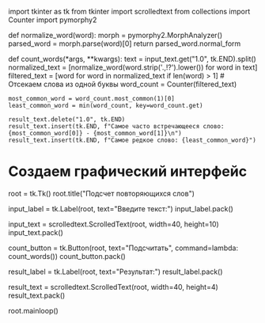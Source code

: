 import tkinter as tk
from tkinter import scrolledtext
from collections import Counter
import pymorphy2

def normalize_word(word):
    morph = pymorphy2.MorphAnalyzer()
    parsed_word = morph.parse(word)[0]
    return parsed_word.normal_form

def count_words(*args, **kwargs):
    text = input_text.get("1.0", tk.END).split()
    normalized_text = [normalize_word(word.strip('.,!?').lower()) for word in text]
    filtered_text = [word for word in normalized_text if len(word) > 1]  # Отсекаем слова из одной буквы
    word_count = Counter(filtered_text)
    
    most_common_word = word_count.most_common(1)[0]
    least_common_word = min(word_count, key=word_count.get)
    
    result_text.delete("1.0", tk.END)
    result_text.insert(tk.END, f"Самое часто встречающееся слово: {most_common_word[0]} - {most_common_word[1]}\n")
    result_text.insert(tk.END, f"Самое редкое слово: {least_common_word}")

# Создаем графический интерфейс
root = tk.Tk()
root.title("Подсчет повторяющихся слов")

input_label = tk.Label(root, text="Введите текст:")
input_label.pack()

input_text = scrolledtext.ScrolledText(root, width=40, height=10)
input_text.pack()

count_button = tk.Button(root, text="Подсчитать", command=lambda: count_words())
count_button.pack()

result_label = tk.Label(root, text="Результат:")
result_label.pack()

result_text = scrolledtext.ScrolledText(root, width=40, height=4)
result_text.pack()

root.mainloop()
